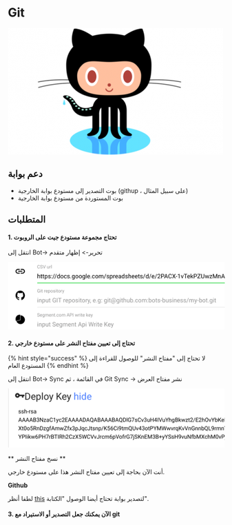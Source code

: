 # Git

![](../.gitbook/assets/image%20%2817%29.png)

## دعم بوابة

* بوت التصدير إلى مستودع بوابة الخارجية
\(githup ، على سبيل المثال\)
* بوت المستوردة من مستودع بوابة الخارجية

## المتطلبات

#### 1. تحتاج مجموعة مستودع جيت على الروبوت

انتقل إلى Bot-> تحرير-> إظهار متقدم 

![](../.gitbook/assets/image%20%289%29.png)

#### 2. تحتاج إلى تعيين مفتاح النشر على مستودع خارجي

{% hint style="success" %}
لا تحتاج إلى "مفتاح النشر" للوصول للقراءة إلى المستودع العام 
{% endhint %}

انتقل إلى Bot-> Sync في القائمة ، ثم Git Sync -> نشر مفتاح العرض

![](../.gitbook/assets/image%20%2842%29.png)

** نسخ مفتاح النشر **

أنت الآن بحاجة إلى تعيين مفتاح النشر هذا على مستودع خارجي.

**Github**

لطفا أنظر 
[this](https://developer.github.com/v3/guides/managing-deploy-keys/#deploy-keys)
لتصدير بوابة تحتاج أيضا الوصول "الكتابة".

#### 3. الآن يمكنك جعل التصدير أو الاستيراد مع git

